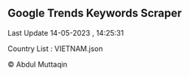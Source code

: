 

## Google Trends Keywords Scraper 
 
Last Update 14-05-2023 , 14:25:31

Country List :
VIETNAM.json



© Abdul Muttaqin 

